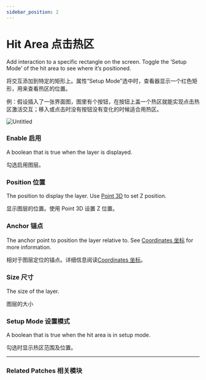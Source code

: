 ```yaml
---
sidebar_position: 2
---
```


# Hit Area 点击热区

Add interaction to a specific rectangle on the screen. Toggle the ‘Setup Mode’ of the hit area to see where it’s positioned.

将交互添加到特定的矩形上。属性“Setup Mode”选中时，查看器显示一个红色矩形，用来查看热区的位置。

例：假设插入了一张界面图，图里有个按钮，在按钮上盖一个热区就能实现点击热区激活交互；移入或点击时没有按钮没有变化的时候适合用热区。

![Untitled](https://s3.us-west-2.amazonaws.com/secure.notion-static.com/5e88b3b0-2576-4033-a474-3d6a2924a788/Untitled.png?X-Amz-Algorithm=AWS4-HMAC-SHA256&X-Amz-Content-Sha256=UNSIGNED-PAYLOAD&X-Amz-Credential=AKIAT73L2G45EIPT3X45%2F20220602%2Fus-west-2%2Fs3%2Faws4_request&X-Amz-Date=20220602T185210Z&X-Amz-Expires=86400&X-Amz-Signature=c165c2b87b574a0bf7eb6af3d89a0740fd7afdbe87b1a67f489722d89e75de77&X-Amz-SignedHeaders=host&response-content-disposition=filename%20%3D%22Untitled.png%22&x-id=GetObject)

### Enable 启用

A boolean that is true when the layer is displayed.

勾选启用图层。

### Position 位置

The position to display the layer. Use [Point 3D](./../Utility/Point%203D.md) to set Z position.

显示图层的位置。使用 Point 3D 设置 Z 位置。

### Anchor 锚点

The anchor point to position the layer relative to. See [Coordinates 坐标](./../Concepts/Coordinates.md) for more information.

相对于图层定位的锚点。详细信息阅读[Coordinates 坐标](./../Concepts/Coordinates.md)。

### Size 尺寸

The size of the layer.

图层的大小

### Setup Mode 设置模式

A boolean that is true when the hit area is in setup mode.

勾选时显示热区范围及位置。

------

### Related Patches 相关模块
